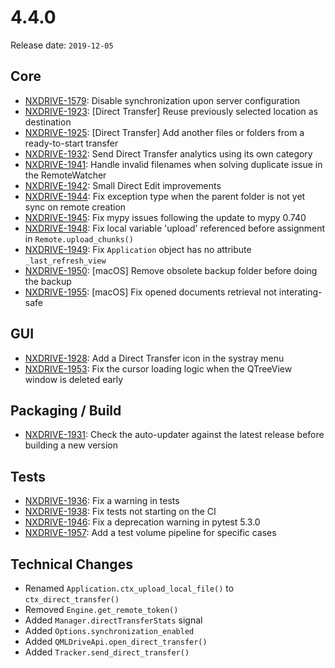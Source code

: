 # 4.4.0

Release date: `2019-12-05`

## Core

- [NXDRIVE-1579](https://hyland.atlassian.net/browse/NXDRIVE-1579): Disable synchronization upon server configuration
- [NXDRIVE-1923](https://hyland.atlassian.net/browse/NXDRIVE-1923): [Direct Transfer] Reuse previously selected location as destination
- [NXDRIVE-1925](https://hyland.atlassian.net/browse/NXDRIVE-1925): [Direct Transfer] Add another files or folders from a ready-to-start transfer
- [NXDRIVE-1932](https://hyland.atlassian.net/browse/NXDRIVE-1932): Send Direct Transfer analytics using its own category
- [NXDRIVE-1941](https://hyland.atlassian.net/browse/NXDRIVE-1941): Handle invalid filenames when solving duplicate issue in the RemoteWatcher
- [NXDRIVE-1942](https://hyland.atlassian.net/browse/NXDRIVE-1942): Small Direct Edit improvements
- [NXDRIVE-1944](https://hyland.atlassian.net/browse/NXDRIVE-1944): Fix exception type when the parent folder is not yet sync on remote creation
- [NXDRIVE-1945](https://hyland.atlassian.net/browse/NXDRIVE-1945): Fix mypy issues following the update to mypy 0.740
- [NXDRIVE-1948](https://hyland.atlassian.net/browse/NXDRIVE-1948): Fix local variable 'upload' referenced before assignment in `Remote.upload_chunks()`
- [NXDRIVE-1949](https://hyland.atlassian.net/browse/NXDRIVE-1949): Fix `Application` object has no attribute `_last_refresh_view`
- [NXDRIVE-1950](https://hyland.atlassian.net/browse/NXDRIVE-1950): [macOS] Remove obsolete backup folder before doing the backup
- [NXDRIVE-1955](https://hyland.atlassian.net/browse/NXDRIVE-1955): [macOS] Fix opened documents retrieval not interating-safe

## GUI

- [NXDRIVE-1928](https://hyland.atlassian.net/browse/NXDRIVE-1928): Add a Direct Transfer icon in the systray menu
- [NXDRIVE-1953](https://hyland.atlassian.net/browse/NXDRIVE-1953): Fix the cursor loading logic when the QTreeView window is deleted early

## Packaging / Build

- [NXDRIVE-1931](https://hyland.atlassian.net/browse/NXDRIVE-1931): Check the auto-updater against the latest release before building a new version

## Tests

- [NXDRIVE-1936](https://hyland.atlassian.net/browse/NXDRIVE-1936): Fix a warning in tests
- [NXDRIVE-1938](https://hyland.atlassian.net/browse/NXDRIVE-1938): Fix tests not starting on the CI
- [NXDRIVE-1946](https://hyland.atlassian.net/browse/NXDRIVE-1946): Fix a deprecation warning in pytest 5.3.0
- [NXDRIVE-1957](https://hyland.atlassian.net/browse/NXDRIVE-1957): Add a test volume pipeline for specific cases

## Technical Changes

- Renamed `Application.ctx_upload_local_file()` to `ctx_direct_transfer()`
- Removed `Engine.get_remote_token()`
- Added `Manager.directTransferStats` signal
- Added `Options.synchronization_enabled`
- Added `QMLDriveApi.open_direct_transfer()`
- Added `Tracker.send_direct_transfer()`
